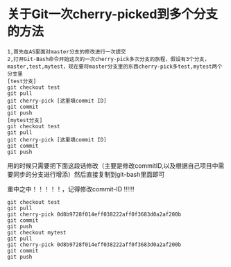# 关于Git一次cherry-picked到多个分支的方法

```
1,首先在AS里面对master分支的修改进行一次提交
2,打开Git-Bash命令开始这次的一次cherry-pick多次分支的旅程，假设有3个分支，master,test,mytest，现在要将master分支里的东西cherry-pick多test,mytest两个分支里
[test分支]
git checkout test
git pull
git cherry-pick [这里填commit ID]
git commit
git push
[mytest分支]
git checkout test
git pull
git cherry-pick [这里填commit ID]
git commit
git push

```

用的时候只需要把下面这段话修改（主要是修改commitID,以及根据自己项目中需要同步的分支进行增添）然后直接复制到git-bash里面即可

重中之中！！！！！，记得修改commit-ID   !!!!!!

```
git checkout test
git pull
git cherry-pick 0d8b9728f014eff038222aff0f3683d0a2af200b 
git commit
git push
git checkout mytest
git pull
git cherry-pick 0d8b9728f014eff038222aff0f3683d0a2af200b
git commit
git push
```

